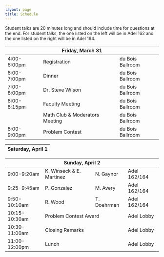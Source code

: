 ```yaml
---
layout: page
title: Schedule
---
```


Student talks are 20 minutes long and should include time for questions at the end. For student talks, the one listed on the left will be in Adel 162 and the one listed on the right will be in Adel 164.

<table>
<thead>
<tr>
<th colspan="4" style="text-align: center;">Friday, March 31</th>
</tr>
</thead>
<tr>
<td>4:00-6:00pm</td>
<td colspan="2">Registration</td>
<td>du Bois Ballroom</td>
</tr>
<tr>
<td>6:00-7:00pm</td>
<td colspan="2">Dinner</td>
<td>du Bois Ballroom</td>
</tr>
<tr>
<td>7:00-8:00pm</td>
<td colspan="2">Dr. Steve Wilson</td>
<td>du Bois Ballroom</td>
</tr>
<tr>
<td>8:00-8:15pm</td>
<td colspan="2">Faculty Meeting</td>
<td>du Bois Ballroom</td>
</tr>
<tr>
<td></td>
<td colspan="2">Math Club & Moderators Meeting</td>
<td>du Bois Ballroom</td>
</tr>
<tr>
<td>8:00-9:00pm</td>
<td colspan="2">Problem Contest</td>
<td>du Bois Ballroom</td>
</tr>
</table>

<!-- * -->

<table>
<thead>
<tr>
<th colspan="4" style="text-align: center;">Saturday, April 1</th>
</tr>
</thead>
</table>

<!-- * -->

<!--
\multicolumn{4}{c}{\textbf{Saturday, April 1}}\\
\toprule
9:00-9:20am & E. O'Neel-Judy & H. Grayer & Adel 162/164\\
9:25-9:45am &  B. Carr & R. Orozco & Adel 162/164\\
9:50-10:10am & E. Bidari & D. Badaczewski & Adel 162/164\\
10:10-10:30am & Break & & Snacks in Adel Lobby\\
10:30-10:50am & S. Blahnik & A. Medeck  & Adel 162/164\\
11:00-12:00pm & \multicolumn{2}{l}{Dr. Kathryn Bryant} & Cline Library Auditorium\\
& \multicolumn{3}{l}{\emph{Where Geometry and Topology Collide: The Unsolved (!) Inscribed Square Problem}}\\
12:00-1:30pm & Lunch & & Hot Spot, University Union\\
1:45-2:05pm & B. Hoogstra & M. Gutierrez & Adel 162/164\\
2:10-2:30pm & A. Barrientos & C. Schmitt & Adel 162/164\\
2:35-2:55pm & A. Fortier & P. Weisman & Adel 162/164\\
2:55-3:20pm & Break & & Snacks in Adel Lobby\\
3:20-3:40pm & J. Covington & J. Urcuyo & Adel 162/164\\
4:00-5:00pm & \multicolumn{2}{l}{Dr. Henry Segerman} & Cline Library Auditorium\\
& \multicolumn{2}{l}{\emph{3D Shadows: Casting light on the fourth dimension}} &\\
5:15-6:00pm & Dinner & & Adel Lobby\\
5:00-9:00pm & Problem Contest & & Adel 163\\
6:00-9:00pm & Games \& Movies & & Adel 162/164\\
-->


<table>
<thead>
<tr>
<th colspan="4" style="text-align: center;">Sunday, April 2</th>
</tr>
</thead>
<tr>
<td>9:00-9:20am</td>
<td>K. Winseck & E. Martinez</td>
<td>N. Gaynor</td>
<td>Adel 162/164</td>
</tr>

<tr>
<td>9:25-9:45am</td>
<td>P. Gonzalez</td>
<td>M. Avery</td>
<td>Adel 162/164</td>
</tr>

<tr>
<td>9:50-10:10am</td>
<td>R. Wood</td>
<td>T. Doehrman</td>
<td>Adel 162/164</td>
</tr>

<tr>
<td>10:15-10:30am</td>
<td colspan="2">Problem Contest Award</td>
<td>Adel Lobby</td>
</tr>

<tr>
<td>10:30-11:00am</td>
<td colspan="2">Closing Remarks</td>
<td>Adel Lobby</td>
</tr>

<tr>
<td>11:00-12:00pm</td>
<td colspan="2">Lunch</td>
<td>Adel Lobby</td>
</tr>
</table>
